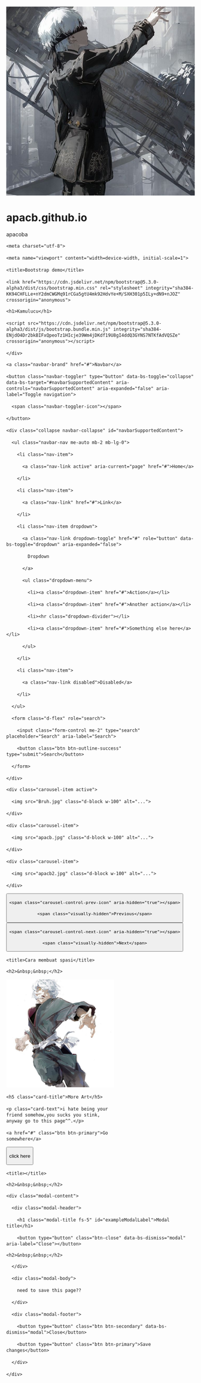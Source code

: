 ![alt text](apacb.jpg?raw=true)
# apacb.github.io
apacoba
<!doctype html>

<html lang="en">

  <head>

    <meta charset="utf-8">

    <meta name="viewport" content="width=device-width, initial-scale=1">

    <title>Bootstrap demo</title>

    <link href="https://cdn.jsdelivr.net/npm/bootstrap@5.3.0-alpha3/dist/css/bootstrap.min.css" rel="stylesheet" integrity="sha384-KK94CHFLLe+nY2dmCWGMq91rCGa5gtU4mk92HdvYe+M/SXH301p5ILy+dN9+nJOZ" crossorigin="anonymous">

  </head>

  <body>

<div class="p-3 text-info-emphasis     <h1>Kamulucu</h1>-info-emphasis-subtle rounded-3">

    <h1>Kamulucu</h1>

    <script src="https://cdn.jsdelivr.net/npm/bootstrap@5.3.0-alpha3/dist/js/bootstrap.bundle.min.js" integrity="sha384-ENjdO4Dr2bkBIFxQpeoTz1HIcje39Wm4jDKdf19U8gI4ddQ3GYNS7NTKfAdVQSZe" crossorigin="anonymous"></script>

    </div>

  </body>

</html>

<nav class="navbar navbar-expand-lg bg-body-tertiary">

  <div class="container-fluid">

    <a class="navbar-brand" href="#">Navbar</a>

    <button class="navbar-toggler" type="button" data-bs-toggle="collapse" data-bs-target="#navbarSupportedContent" aria-controls="navbarSupportedContent" aria-expanded="false" aria-label="Toggle navigation">

      <span class="navbar-toggler-icon"></span>

    </button>

    <div class="collapse navbar-collapse" id="navbarSupportedContent">

      <ul class="navbar-nav me-auto mb-2 mb-lg-0">

        <li class="nav-item">

          <a class="nav-link active" aria-current="page" href="#">Home</a>

        </li>

        <li class="nav-item">

          <a class="nav-link" href="#">Link</a>

        </li>

        <li class="nav-item dropdown">

          <a class="nav-link dropdown-toggle" href="#" role="button" data-bs-toggle="dropdown" aria-expanded="false">

            Dropdown

          </a>

          <ul class="dropdown-menu">

            <li><a class="dropdown-item" href="#">Action</a></li>

            <li><a class="dropdown-item" href="#">Another action</a></li>

            <li><hr class="dropdown-divider"></li>

            <li><a class="dropdown-item" href="#">Something else here</a></li>

          </ul>

        </li>

        <li class="nav-item">

          <a class="nav-link disabled">Disabled</a>

        </li>

      </ul>

      <form class="d-flex" role="search">

        <input class="form-control me-2" type="search" placeholder="Search" aria-label="Search">

        <button class="btn btn-outline-success" type="submit">Search</button>

      </form>

    </div>

  </div>

</nav>

<div id="carouselExample" class="carousel slide">

  <div class="carousel-inner">

    <div class="carousel-item active">

      <img src="Bruh.jpg" class="d-block w-100" alt="...">

    </div>

    <div class="carousel-item">

      <img src="apacb.jpg" class="d-block w-100" alt="...">

    </div>

    <div class="carousel-item">

      <img src="apacb2.jpg" class="d-block w-100" alt="...">

    </div>

  </div>

  <button class="carousel-control-prev" type="button" data-bs-target="#carouselExample" data-bs-slide="prev">

    <span class="carousel-control-prev-icon" aria-hidden="true"></span>

    <span class="visually-hidden">Previous</span>

  </button>

  <button class="carousel-control-next" type="button" data-bs-target="#carouselExample" data-bs-slide="next">

    <span class="carousel-control-next-icon" aria-hidden="true"></span>

    <span class="visually-hidden">Next</span>

  </button>

<html>

  <head>

    <title>Cara membuat spasi</title>

  </head>

  <body>

    <h2>&nbsp;&nbsp;</h2>

</h2>

  </body>

</html>

</div>

<div class="card" style="width: 18rem;">

  <img src="gabimaru.jpg" class="card-img-top" alt="...">

  <div class="card-body">

    <h5 class="card-title">More Art</h5>

    <p class="card-text">i hate being your friend somehow,you sucks you stink, anyway go to this page^^.</p>

    <a href="#" class="btn btn-primary">Go somewhere</a>

  </div>

</div>

<!-- Button trigger modal -->

<button type="button" class="btn btn-primary" data-bs-toggle="modal" data-bs-target="#exampleModal">

  click here

</button>

<html>

  <head>

    <title></title>

  </head>

  <body>

    <h2>&nbsp;&nbsp;</h2>

</h2>

  </body>

</html>

<!-- Modal -->

<div class="modal fade" id="exampleModal" tabindex="-1" aria-labelledby="exampleModalLabel" aria-hidden="true">

  <div class="modal-dialog">

    <div class="modal-content">

      <div class="modal-header">

        <h1 class="modal-title fs-5" id="exampleModalLabel">Modal title</h1>

        <button type="button" class="btn-close" data-bs-dismiss="modal" aria-label="Close"></button>

<html>

  <head>

    

  </head>

  <body>

    <h2>&nbsp;&nbsp;</h2>

</h2>

  </body>

</html>

      </div>

      <div class="modal-body">

        need to save this page??

      </div>

      <div class="modal-footer">

        <button type="button" class="btn btn-secondary" data-bs-dismiss="modal">Close</button>

        <button type="button" class="btn btn-primary">Save changes</button>

      </div>

    </div>

  </div>

</div>
